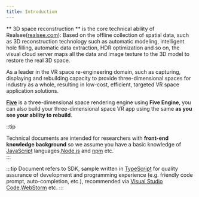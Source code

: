 ```yaml
---
title: Introduction
---
```


<!-- <div className="docs-vr-phone">
  <iframe className="docs-vr-iframe" src="/vr/81WXMAJwEwkSA4nrP1"></iframe>
</div> -->

** 3D space reconstruction ** is the core technical ability of Realsee([realsee.com](https://realsee.com)): Based on the offline collection of spatial data, such as 3D reconstruction technology such as automatic modeling, intelligent hole filling, automatic data extraction, HDR optimization and so on, the visual cloud server maps all the data and image texture to the 3D model to restore the real 3D space.

As a leader in the VR space re-engineering domain, such as capturing, displaying and rebuilding capacity to provide three-dimensional spaces for industry as a whole, resulting in low-cost, efficient, targeted VR space application solutions.

[**Five**](./get-started/00.rendering-engine.md) is a three-dimensional space rendering engine using **Five Engine**, you can also build your three-dimensional space VR app using the same **as you see your ability to rebuild**.

::tip

Technical documents are intended for researchers with **front-end knowledge background** so we assume you have a basic knowledge of [JavaScript](https://developer.mozilla.org/en-US/docs/Web/JavaScript/A_re-introduction_to_JavaScript) languages,[Node.js](https://nodejs.org/en/docs/) and [npm](https://docs.npmjs.com/) etc.  
:::


:::tip
Document refers to SDK, sample written in [TypeScript](https://www.typescriptlang.org/) for quality assurance of development and programming experience (e.g. friendly code prompt, auto-completion, etc.), recommended via [Visual Studio Code](https://code.visualstudio.com),[WebStorm](https://www.jetbrains.com/webstorm/) etc.
:::